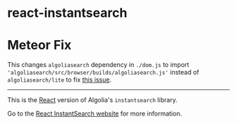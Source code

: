 # react-instantsearch

# Meteor Fix
This changes `algoliasearch` dependency in `./dom.js` to import `'algoliasearch/src/browser/builds/algoliasearch.js'` instead of `algoliasearch/lite` to fix [this issue](https://github.com/algolia/algoliasearch-client-javascript/issues/292#issuecomment-229651198).

---

This is the [React](https://facebook.github.io/react/) version of
Algolia's `instantsearch` library.

Go to the [React InstantSearch website](https://community.algolia.com/react-instantsearch/) for more information.
